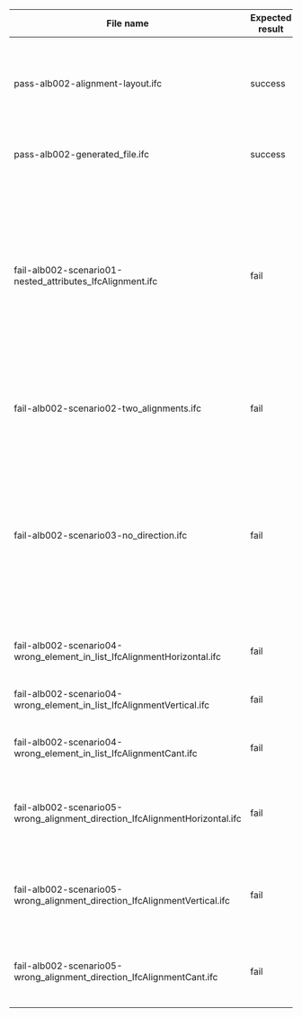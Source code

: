 | File name | Expected result | Error | Description |
|-------|---------|--------|-------|
| pass-alb002-alignment-layout.ifc| success |    | Files edited and generated by the generate python scripts are this folder and include more information, modified for the first three scenarios|
| pass-alb002-generated_file.ifc| success |    | File generated with IfcOpenShell and modified for scenario's 4 and 5|
| fail-alb002-scenario01-nested_attributes_IfcAlignment.ifc| fail | (1) The instance #23=IfcAlign ... is nesting the following 2 instances: #28=IfcAlignmentHor ... #908IfcAlignmentHor ... (2) This instance #906=IfcAlign ... is not nesting anything ... (3) The instance #23=IfcAlignment is nesting the following two instances: #93=IfcAlignmentVert ..., #907=IfcAlignmentVert ...  (4) The instance #23=IfcAlignment is nesting the following two instances: #93=IfcAlignmentCant ..., #907=IfcAlignmentCant ... | Instances are nesting either too many or too little instances  |
| fail-alb002-scenario02-two_alignments.ifc| fail | The instance #23=IfcAlign ... is nesting the following 2 instances: ... ... | IfcAlignmentHorizontal, IfcAlignmentVertical and IfcAlignmentCant are all nested by two instances of IfcAlignment |    
| fail-alb002-scenario03-no_direction.ifc| fail | (1) The instance #906=IfcAlignm ... is nesting #907=IfcWall ... (2) The instance IfcAlignmentHor .. is nested by the following two instances ... (3) The instance IfcAlignmentVert .. is nested by the following two instances ... (4) The instance IfcAlignmentCant .. is nested by the following two instances ...  | A new alignment instance is created with related objects in the nesting relationships that are not one of the following entities: IfcAlignmentHorizontal, IfcAlignmentVertical, IfcAlignmentCant, IfcAlignmentReferent. Additionally, due to the extra IfcAlignment nested in each direction scenario 2 should fail |
| fail-alb002-scenario04-wrong_element_in_list_IfcAlignmentHorizontal.ifc | fail | The instance (s) #26=IfcAlignmentHorizontal ... is nesting a list that includes #69=IfcWall ... | IfcWall is added to the nesting elements: only IfcAlignmentSegment is allowed in the list |
| fail-alb002-scenario04-wrong_element_in_list_IfcAlignmentVertical.ifc | fail | The instance (s) #26=IfcAlignmentVertical ... is nesting a list that includes #69=IfcWall ... | IfcWall is added to the nesting elements: only IfcAlignmentSegment is allowed in the list |
| fail-alb002-scenario04-wrong_element_in_list_IfcAlignmentCant.ifc | fail | The instance (s) #26=IfcAlignmentCant ... is nesting a list that includes #69=IfcWall ... | IfcWall is added to the nesting elements: only IfcAlignmentSegment is allowed in the list |
| fail-alb002-scenario05-wrong_alignment_direction_IfcAlignmentHorizontal.ifc | fail | The instance (s) #57=IfcAlignmentSegment ... expected type 'IfcAlignmentHorizontal' but found #30IfcAlignmentCantSegm ... | Wrong direction segment in DesignParameters |
| fail-alb002-scenario05-wrong_alignment_direction_IfcAlignmentVertical.ifc | fail | The instance (s) #57=IfcAlignmentSegment ... expected type 'IfcAlignmentVertical' but found #30IfcAlignmentCantSegm ... | Wrong direction segment in DesignParameters |
| fail-alb002-scenario05-wrong_alignment_direction_IfcAlignmentCant.ifc | fail | The instance (s) #57=IfcAlignmentSegment ... expected type 'IfcAlignmentCant' but found #30IfcAlignmentHor ... | Wrong direction segment in DesignParameters |

